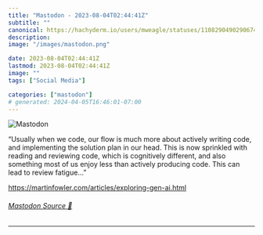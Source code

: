 ```yaml
---
title: "Mastodon - 2023-08-04T02:44:41Z"
subtitle: ""
canonical: https://hachyderm.io/users/mweagle/statuses/110829049029067426
description:
image: "/images/mastodon.png"

date: 2023-08-04T02:44:41Z
lastmod: 2023-08-04T02:44:41Z
image: ""
tags: ["Social Media"]

categories: ["mastodon"]
# generated: 2024-04-05T16:46:01-07:00
---
```

![Mastodon](/images/mastodon.png)

<p>“Usually when we code, our flow is much more about actively writing code, and implementing the solution plan in our head. This is now sprinkled with reading and reviewing code, which is cognitively different, and also something most of us enjoy less than actively producing code. This can lead to review fatigue…”</p><p><a href="https://martinfowler.com/articles/exploring-gen-ai.html" target="_blank" rel="nofollow noopener noreferrer" translate="no"><span class="invisible">https://</span><span class="ellipsis">martinfowler.com/articles/expl</span><span class="invisible">oring-gen-ai.html</span></a></p>


###### [Mastodon Source 🐘](https://hachyderm.io/@mweagle/110829049029067426)

___
